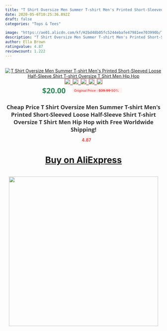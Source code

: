 ```yaml
---
title: "T Shirt Oversize Men Summer T-shirt Men's Printed Short-Sleeved Loose Half-Sleeve Shirt T-shirt Oversize T Shirt Men Hip Hop"
date: 2020-05-6T10:25:36.892Z
draft: false
categories: "Tops & Tees"

image: "https://ae01.alicdn.com/kf/H2bd48b05fc5244ebafe47981ee703990b/T-Shirt-Oversize-Men-Summer-T-shirt-Men-s-Printed-Short-Sleeved-Loose-Half-Sleeve-Shirt.jpg"
description: "T Shirt Oversize Men Summer T-shirt Men's Printed Short-Sleeved Loose Half-Sleeve Shirt T-shirt Oversize T Shirt Men Hip Hop"
author: Ella Brown
ratingvalue: 4.87
reviewcount: 1.222
---
```

<br>
<div style="text-align: center;">
<a href="https://s.click.aliexpress.com/e/_98TeKD" target="_blank" rel="nofollow noopener noreferrer"><img alt="T Shirt Oversize Men Summer T-shirt Men's Printed Short-Sleeved Loose Half-Sleeve Shirt T-shirt Oversize T Shirt Men Hip Hop" class="magnifier-image" src="https://ae01.alicdn.com/kf/H2bd48b05fc5244ebafe47981ee703990b/T-Shirt-Oversize-Men-Summer-T-shirt-Men-s-Printed-Short-Sleeved-Loose-Half-Sleeve-Shirt.jpg_640x640.jpg">
<br>
<img style="border:1px solid salmon" src="https://ae01.alicdn.com/kf/H2bd48b05fc5244ebafe47981ee703990b/T-Shirt-Oversize-Men-Summer-T-shirt-Men-s-Printed-Short-Sleeved-Loose-Half-Sleeve-Shirt.jpg_120x120.jpg">&nbsp;&nbsp;<img style="border:1px solid salmon" src="https://ae01.alicdn.com/kf/H1dec5f55f3bf4b2abadba1c46ca5ce46b/T-Shirt-Oversize-Men-Summer-T-shirt-Men-s-Printed-Short-Sleeved-Loose-Half-Sleeve-Shirt.jpg_120x120.jpg">&nbsp;&nbsp;<img style="border:1px solid salmon" src="https://ae01.alicdn.com/kf/Hc701d3dd22754242805ad86f0b1ae1c8e/T-Shirt-Oversize-Men-Summer-T-shirt-Men-s-Printed-Short-Sleeved-Loose-Half-Sleeve-Shirt.jpg_120x120.jpg">&nbsp;&nbsp;<img style="border:1px solid salmon" src="https://ae01.alicdn.com/kf/H6b6b8d07006f478aa1e3aa4add41b049C/T-Shirt-Oversize-Men-Summer-T-shirt-Men-s-Printed-Short-Sleeved-Loose-Half-Sleeve-Shirt.jpg_120x120.jpg">&nbsp;&nbsp;<img style="border:1px solid salmon" src="https://ae01.alicdn.com/kf/Hf65238365ac943879730935b7df1307fB/T-Shirt-Oversize-Men-Summer-T-shirt-Men-s-Printed-Short-Sleeved-Loose-Half-Sleeve-Shirt.jpg_120x120.jpg"></a></div><br0>
<div style="text-align: center;"><span style="background-color: white; border: 0px; box-sizing: border-box; color: seagreen; display: inline-block; font-family: &quot;open sans&quot; , &quot;arial&quot; , &quot;helvetica&quot; , sans-serif , &quot;heiti&quot;; font-size: 24px; font-stretch: inherit; font-weight: 700; line-height: inherit; margin: 0px 10px 0px 0px; padding: 0px; vertical-align: middle;">$20.00 </span>
<span style="background: rgb(255 , 241 , 241); border-radius: 3px; border: 0px; box-sizing: border-box; color: #ff4747; display: inline-block; font-family: inherit; font-size: 12px; font-stretch: inherit; font-style: inherit; font-variant: inherit; font-weight: 600; line-height: inherit; margin: 0px; padding: 2px 5px; transform: scale(0.9); vertical-align: middle;">Original Price : <b style="text-decoration: line-through;">$39.99 </b> 50%&nbsp;&nbsp;</span></div>
<h1 style="color: #333333; display: inline-block; font-family: &quot;open sans&quot; , &quot;arial&quot; , &quot;helvetica&quot; , sans-serif , &quot;heiti&quot;; font-size: 18px; font-stretch: inherit; font-weight: 700; text-align: center;">Cheap Price T Shirt Oversize Men Summer T-shirt Men's Printed Short-Sleeved Loose Half-Sleeve Shirt T-shirt Oversize T Shirt Men Hip Hop with Free Worldwide Shipping!</h1>
<div style="color: #ff4747; text-align: center;">
<img src="https://4.bp.blogspot.com/-M0ZcTcb-5uY/XleCXlxnR4I/AAAAAAAAAEc/OrjgMkXV1oMQFaCRZj5HQwOCBcu3w1FegCPcBGAYYCw/s1600/star.png" style="height: 15px;">&nbsp;<b>4.87</b></div>
<div class="button_cont" align="center"><a class="buynow_a" href="https://s.click.aliexpress.com/e/_98TeKD" target="_blank" rel="nofollow noopener noreferrer"><H1>Buy on AliExpress</H1></a></div><br>
<div class="separator" style="clear: both; text-align: center;">
<img src="https://lh3.googleusercontent.com/-pTy5HemUv9M/XlePHvY0dAI/AAAAAAAAAE4/0nX5iRUoIWY8eMW9Dpxeirr157OZliDIgCLcBGAsYHQ/s1600/badge.gif" width="480">
</div>
